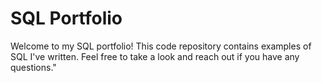 # SQL Portfolio
Welcome to my SQL portfolio! This code repository contains examples of SQL I've written. Feel free to take a look and reach out if you have any questions."

